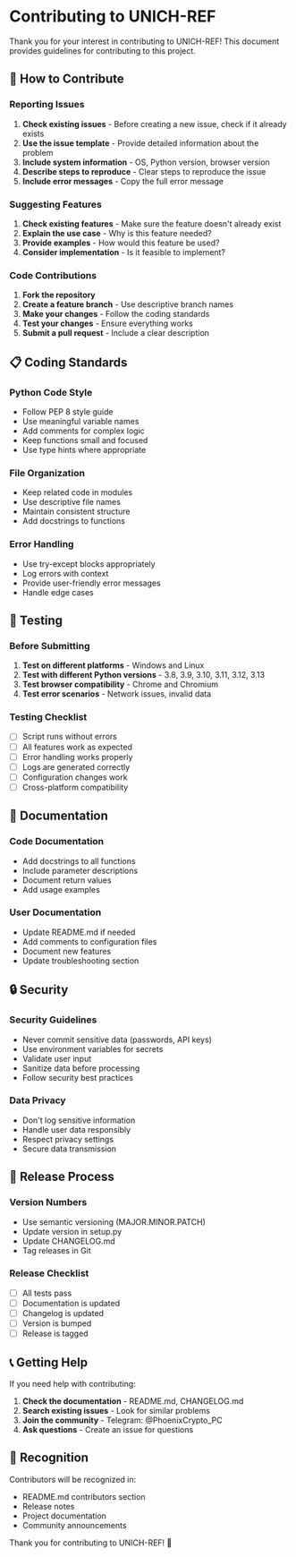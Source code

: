 # Contributing to UNICH-REF

Thank you for your interest in contributing to UNICH-REF! This document provides guidelines for contributing to this project.

## 🤝 How to Contribute

### Reporting Issues

1. **Check existing issues** - Before creating a new issue, check if it already exists
2. **Use the issue template** - Provide detailed information about the problem
3. **Include system information** - OS, Python version, browser version
4. **Describe steps to reproduce** - Clear steps to reproduce the issue
5. **Include error messages** - Copy the full error message

### Suggesting Features

1. **Check existing features** - Make sure the feature doesn't already exist
2. **Explain the use case** - Why is this feature needed?
3. **Provide examples** - How would this feature be used?
4. **Consider implementation** - Is it feasible to implement?

### Code Contributions

1. **Fork the repository**
2. **Create a feature branch** - Use descriptive branch names
3. **Make your changes** - Follow the coding standards
4. **Test your changes** - Ensure everything works
5. **Submit a pull request** - Include a clear description

## 📋 Coding Standards

### Python Code Style

- Follow PEP 8 style guide
- Use meaningful variable names
- Add comments for complex logic
- Keep functions small and focused
- Use type hints where appropriate

### File Organization

- Keep related code in modules
- Use descriptive file names
- Maintain consistent structure
- Add docstrings to functions

### Error Handling

- Use try-except blocks appropriately
- Log errors with context
- Provide user-friendly error messages
- Handle edge cases

## 🧪 Testing

### Before Submitting

1. **Test on different platforms** - Windows and Linux
2. **Test with different Python versions** - 3.8, 3.9, 3.10, 3.11, 3.12, 3.13
3. **Test browser compatibility** - Chrome and Chromium
4. **Test error scenarios** - Network issues, invalid data

### Testing Checklist

- [ ] Script runs without errors
- [ ] All features work as expected
- [ ] Error handling works properly
- [ ] Logs are generated correctly
- [ ] Configuration changes work
- [ ] Cross-platform compatibility

## 📝 Documentation

### Code Documentation

- Add docstrings to all functions
- Include parameter descriptions
- Document return values
- Add usage examples

### User Documentation

- Update README.md if needed
- Add comments to configuration files
- Document new features
- Update troubleshooting section

## 🔒 Security

### Security Guidelines

- Never commit sensitive data (passwords, API keys)
- Use environment variables for secrets
- Validate user input
- Sanitize data before processing
- Follow security best practices

### Data Privacy

- Don't log sensitive information
- Handle user data responsibly
- Respect privacy settings
- Secure data transmission

## 🚀 Release Process

### Version Numbers

- Use semantic versioning (MAJOR.MINOR.PATCH)
- Update version in setup.py
- Update CHANGELOG.md
- Tag releases in Git

### Release Checklist

- [ ] All tests pass
- [ ] Documentation is updated
- [ ] Changelog is updated
- [ ] Version is bumped
- [ ] Release is tagged

## 📞 Getting Help

If you need help with contributing:

1. **Check the documentation** - README.md, CHANGELOG.md
2. **Search existing issues** - Look for similar problems
3. **Join the community** - Telegram: @PhoenixCrypto_PC
4. **Ask questions** - Create an issue for questions

## 🙏 Recognition

Contributors will be recognized in:

- README.md contributors section
- Release notes
- Project documentation
- Community announcements

Thank you for contributing to UNICH-REF! 🎉 